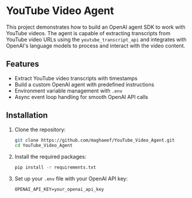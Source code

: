 # YouTube Video Agent

This project demonstrates how to build an OpenAI agent SDK to work with YouTube videos. The agent is capable of extracting transcripts from YouTube video URLs using the `youtube_transcript_api` and integrates with OpenAI's language models to process and interact with the video content.

## Features

- Extract YouTube video transcripts with timestamps
- Build a custom OpenAI agent with predefined instructions
- Environment variable management with `.env`
- Async event loop handling for smooth OpenAI API calls

## Installation

1. Clone the repository:
   ```bash
   git clone https://github.com/maghaeef/YouTube_Video_Agent.git
   cd YouTube_Video_Agent
   ```

2. Install the required packages:
   ```bash
   pip install -r requirements.txt
   ```

3. Set up your `.env` file with your OpenAI API key:
   ```
   OPENAI_API_KEY=your_openai_api_key
   ```